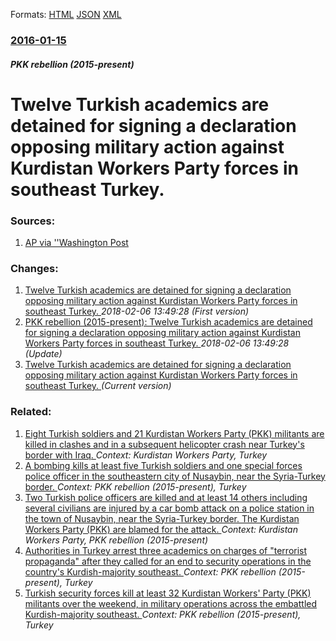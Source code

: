 
Formats: [HTML](/news/2016/01/15/twelve-turkish-academics-are-detained-for-signing-a-declaration-opposing-military-action-against-kurdistan-workers-party-forces-in-southeast.html)  [JSON](/news/2016/01/15/twelve-turkish-academics-are-detained-for-signing-a-declaration-opposing-military-action-against-kurdistan-workers-party-forces-in-southeast.json)  [XML](/news/2016/01/15/twelve-turkish-academics-are-detained-for-signing-a-declaration-opposing-military-action-against-kurdistan-workers-party-forces-in-southeast.xml)  

### [2016-01-15](/news/2016/01/15/index.md)

##### PKK rebellion (2015-present)
# Twelve Turkish academics are detained for signing a declaration opposing military action against Kurdistan Workers Party forces in southeast Turkey. 




### Sources:

1. [AP via ''Washington Post](https://www.washingtonpost.com/world/middle_east/12-turkish-academics-detained-for-signing-declaration/2016/01/15/96a46172-bb5d-11e5-85cd-5ad59bc19432_story.html)

### Changes:

1. [Twelve Turkish academics are detained for signing a declaration opposing military action against Kurdistan Workers Party forces in southeast Turkey. ](/news/2016/01/15/twelve-turkish-academics-are-detained-for-signing-a-declaration-opposing-military-action-against-kurdistan-workers-party-forces-in-southeas.md) _2018-02-06 13:49:28 (First version)_
2. [PKK rebellion (2015-present): Twelve Turkish academics are detained for signing a declaration opposing military action against Kurdistan Workers Party forces in southeast Turkey. ](/news/2016/01/15/pkk-rebellion-2015-present-twelve-turkish-academics-are-detained-for-signing-a-declaration-opposing-military-action-against-kurdistan-w.md) _2018-02-06 13:49:28 (Update)_
2. [Twelve Turkish academics are detained for signing a declaration opposing military action against Kurdistan Workers Party forces in southeast Turkey. ](/news/2016/01/15/twelve-turkish-academics-are-detained-for-signing-a-declaration-opposing-military-action-against-kurdistan-workers-party-forces-in-southeast.md) _(Current version)_

### Related:

1. [Eight Turkish soldiers and 21 Kurdistan Workers Party (PKK) militants are killed in clashes and in a subsequent helicopter crash near Turkey's border with Iraq. ](/news/2016/05/13/eight-turkish-soldiers-and-21-kurdistan-workers-party-pkk-militants-are-killed-in-clashes-and-in-a-subsequent-helicopter-crash-near-turkey.md) _Context: Kurdistan Workers Party, Turkey_
2. [A bombing kills at least five Turkish soldiers and one special forces police officer in the southeastern city of Nusaybin, near the Syria-Turkey border. ](/news/2016/04/2/a-bombing-kills-at-least-five-turkish-soldiers-and-one-special-forces-police-officer-in-the-southeastern-city-of-nusaybin-near-the-syriaa.md) _Context: PKK rebellion (2015-present), Turkey_
3. [Two Turkish police officers are killed and at least 14 others including several civilians are injured by a car bomb attack on a police station in the town of Nusaybin, near the Syria-Turkey border. The Kurdistan Workers Party (PKK) are blamed for the attack. ](/news/2016/03/4/two-turkish-police-officers-are-killed-and-at-least-14-others-including-several-civilians-are-injured-by-a-car-bomb-attack-on-a-police-stati.md) _Context: Kurdistan Workers Party, PKK rebellion (2015-present)_
4. [ Authorities in Turkey arrest three academics on charges of "terrorist propaganda" after they called for an end to security operations in the country's Kurdish-majority southeast. ](/news/2016/03/16/authorities-in-turkey-arrest-three-academics-on-charges-of-terrorist-propaganda-after-they-called-for-an-end-to-security-operations-in-th.md) _Context: PKK rebellion (2015-present), Turkey_
5. [Turkish security forces kill at least 32 Kurdistan Workers' Party (PKK) militants over the weekend, in military operations across the embattled Kurdish-majority southeast. ](/news/2016/01/10/turkish-security-forces-kill-at-least-32-kurdistan-workers-party-pkk-militants-over-the-weekend-in-military-operations-across-the-embatt.md) _Context: PKK rebellion (2015-present), Turkey_
